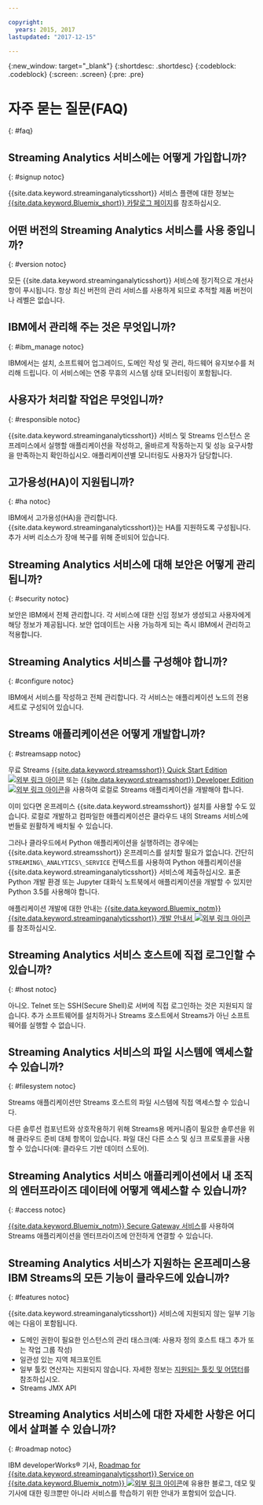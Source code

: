 ```yaml
---

copyright:
  years: 2015, 2017
lastupdated: "2017-12-15"

---
```


<!-- Attribute definitions -->
{:new_window: target="_blank"}
{:shortdesc: .shortdesc}
{:codeblock: .codeblock}
{:screen: .screen}
{:pre: .pre}

# 자주 묻는 질문(FAQ)
{: #faq}

## Streaming Analytics 서비스에는 어떻게 가입합니까?
{: #signup notoc}  

{{site.data.keyword.streaminganalyticsshort}} 서비스 플랜에 대한 정보는 [{{site.data.keyword.Bluemix_short}} 카탈로그 페이지](https://console.ng.bluemix.net/catalog/services/streaming-analytics)를 참조하십시오.

## 어떤 버전의 Streaming Analytics 서비스를 사용 중입니까?
{: #version notoc}   

모든 {{site.data.keyword.streaminganalyticsshort}} 서비스에 정기적으로 개선사항이 푸시됩니다. 항상 최신 버전의 관리 서비스를 사용하게 되므로 추적할 제품 버전이나 레벨은 없습니다. 

## IBM에서 관리해 주는 것은 무엇입니까?
{: #ibm_manage notoc}   

IBM에서는 설치, 소프트웨어 업그레이드, 도메인 작성 및 관리, 하드웨어 유지보수를 처리해 드립니다. 이 서비스에는 연중 무휴의 시스템 상태 모니터링이 포함됩니다. 


## 사용자가 처리할 작업은 무엇입니까?  
{: #responsible notoc}

{{site.data.keyword.streaminganalyticsshort}} 서비스 및 Streams 인스턴스 온프레미스에서 실행할 애플리케이션을 작성하고, 올바르게 작동하는지 및 성능 요구사항을 만족하는지 확인하십시오. 애플리케이션별 모니터링도 사용자가 담당합니다. 

## 고가용성(HA)이 지원됩니까? 
{: #ha notoc}

IBM에서 고가용성(HA)을 관리합니다. {{site.data.keyword.streaminganalyticsshort}}는 HA를 지원하도록 구성됩니다. 추가 서버 리소스가 장애 복구를 위해 준비되어 있습니다. 

## Streaming Analytics 서비스에 대해 보안은 어떻게 관리됩니까?
{: #security notoc}  

보안은 IBM에서 전체 관리합니다. 각 서비스에 대한 신임 정보가 생성되고 사용자에게 해당 정보가 제공됩니다. 보안 업데이트는 사용 가능하게 되는 즉시 IBM에서 관리하고 적용합니다. 

## Streaming Analytics 서비스를 구성해야 합니까?  
{: #configure notoc}

IBM에서 서비스를 작성하고 전체 관리합니다. 각 서비스는 애플리케이션 노드의 전용 세트로 구성되어 있습니다. 

## Streams 애플리케이션은 어떻게 개발합니까? 
{: #streamsapp notoc}

무료 Streams [{{site.data.keyword.streamsshort}} Quick Start Edition ![외부 링크 아이콘](../../icons/launch-glyph.svg "외부 링크 아이콘")](http://ibmstreams.github.io/streamsx.documentation/docs/4.2/qse-intro/) 또는 [{{site.data.keyword.streamsshort}} Developer Edition ![외부 링크 아이콘](../../icons/launch-glyph.svg "외부 링크 아이콘")](http://www.ibm.com/support/docview.wss?uid=swg24042775)을 사용하여 로컬로 Streams 애플리케이션을 개발해야 합니다.

이미 있다면 온프레미스 {{site.data.keyword.streamsshort}} 설치를 사용할 수도 있습니다. 로컬로 개발하고 컴파일한 애플리케이션은 클라우드 내의 Streams 서비스에 번들로 원활하게 배치될 수 있습니다. 

그러나 클라우드에서 Python 애플리케이션을 실행하려는 경우에는 {{site.data.keyword.streamsshort}} 온프레미스를 설치할 필요가 없습니다. 간단히 `STREAMING\_ANALYTICS\_SERVICE` 컨텍스트를 사용하여 Python 애플리케이션을 {{site.data.keyword.streaminganalyticsshort}} 서비스에 제출하십시오. 표준 Python 개발 환경 또는 Jupyter 대화식 노트북에서 애플리케이션을 개발할 수 있지만 Python 3.5를 사용해야 합니다.

애플리케이션 개발에 대한 안내는 [{{site.data.keyword.Bluemix_notm}} {{site.data.keyword.streaminganalyticsshort}} 개발 안내서 ![외부 링크 아이콘](../../icons/launch-glyph.svg "외부 링크 아이콘")](https://developer.ibm.com/streamsdev/docs/bluemix-streaming-analytics-development-guide/)를 참조하십시오.

## Streaming Analytics 서비스 호스트에 직접 로그인할 수 있습니까?
{: #host notoc}  

아니오. Telnet 또는 SSH(Secure Shell)로 서버에 직접 로그인하는 것은 지원되지 않습니다. 추가 소프트웨어를 설치하거나 Streams 호스트에서 Streams가 아닌 소프트웨어를 실행할 수 없습니다. 

## Streaming Analytics 서비스의 파일 시스템에 액세스할 수 있습니까?
{: #filesystem notoc}  

Streams 애플리케이션만 Streams 호스트의 파일 시스템에 직접 액세스할 수 있습니다. 

다른 솔루션 컴포넌트와 상호작용하기 위해 Streams용 메커니즘이 필요한 솔루션을 위해 클라우드 준비 대체 항목이 있습니다. 파일 대신 다른 소스 및 싱크 프로토콜을 사용할 수 있습니다(예: 클라우드 기반 데이터 스토어). 

## Streaming Analytics 서비스 애플리케이션에서 내 조직의 엔터프라이즈 데이터에 어떻게 액세스할 수 있습니까?
{: #access notoc}  

[{{site.data.keyword.Bluemix_notm}} Secure Gateway 서비스](https://console.ng.bluemix.net/catalog/services/secure-gateway)를 사용하여 Streams 애플리케이션을 엔터프라이즈에 안전하게 연결할 수 있습니다. 

## Streaming Analytics 서비스가 지원하는 온프레미스용 IBM Streams의 모든 기능이 클라우드에 있습니까?
{: #features notoc}

{{site.data.keyword.streaminganalyticsshort}} 서비스에 지원되지 않는 일부 기능에는 다음이 포함됩니다. 

  - 도메인 권한이 필요한 인스턴스의 관리 태스크(예: 사용자 정의 호스트 태그 추가 또는 작업 그룹 작성)
  - 일관성 있는 지역 체크포인트
  - 일부 툴킷 연산자는 지원되지 않습니다. 자세한 정보는 [지원되는 툴킷 및 어댑터](/docs/services/StreamingAnalytics/compatible_toolkits.html)를 참조하십시오.
  - Streams JMX API

## Streaming Analytics 서비스에 대한 자세한 사항은 어디에서 살펴볼 수 있습니까? 
{: #roadmap notoc}

IBM developerWorks® 기사, [Roadmap for {{site.data.keyword.streaminganalyticsshort}} Service on {{site.data.keyword.Bluemix_notm}} ![외부 링크 아이콘](../../icons/launch-glyph.svg "외부 링크 아이콘")](https://developer.ibm.com/streamsdev/docs/roadmap-for-streaming-analytics-service-on-bluemix/)에 유용한 블로그, 데모 및 기사에 대한 링크뿐만 아니라 서비스를 학습하기 위한 안내가 포함되어 있습니다. 
